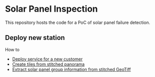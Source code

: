 # Solar Panel Inspection
This repository hosts the code for a PoC of solar panel failure detection.

## Deploy  new station
How to 
* <a href="doc/deploy_instance.md">Deploy service for a new customer </a>
* <a href="doc/get_tiles.md">Create tiles from stitched panorama </a>
* <a href="doc/get_panel_group_information.md">Extract solar panel group information from stitched GeoTiff</a> 